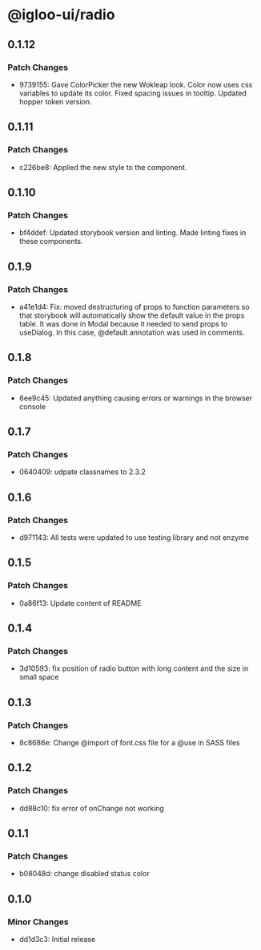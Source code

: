 # @igloo-ui/radio

## 0.1.12

### Patch Changes

- 9739155: Gave ColorPicker the new Wokleap look. Color now uses css variables to update its color. Fixed spacing issues in tooltip. Updated hopper token version.

## 0.1.11

### Patch Changes

- c226be8: Applied the new style to the component.

## 0.1.10

### Patch Changes

- bf4ddef: Updated storybook version and linting. Made linting fixes in these components.

## 0.1.9

### Patch Changes

- a41e1d4: Fix: moved destructuring of props to function parameters so that storybook will automatically show the default value in the props table. It was done in Modal because it needed to send props to useDialog. In this case, @default annotation was used in comments.

## 0.1.8

### Patch Changes

- 6ee9c45: Updated anything causing errors or warnings in the browser console

## 0.1.7

### Patch Changes

- 0640409: udpate classnames to 2.3.2

## 0.1.6

### Patch Changes

- d971143: All tests were updated to use testing library and not enzyme

## 0.1.5

### Patch Changes

- 0a86f13: Update content of README

## 0.1.4

### Patch Changes

- 3d10593: fix position of radio button with long content and the size in small space

## 0.1.3

### Patch Changes

- 8c8686e: Change @import of font.css file for a @use in SASS files

## 0.1.2

### Patch Changes

- dd88c10: fix error of onChange not working

## 0.1.1

### Patch Changes

- b08048d: change disabled status color

## 0.1.0

### Minor Changes

- dd1d3c3: Initial release
